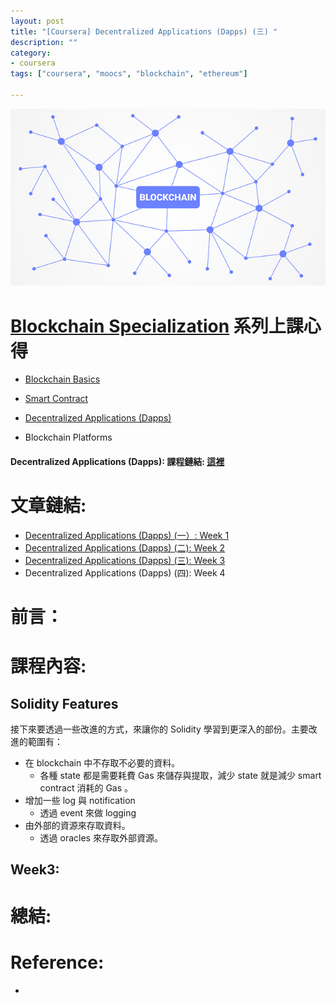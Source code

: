 ```yaml
---
layout: post
title: "[Coursera] Decentralized Applications (Dapps) (三) "
description: ""
category: 
- coursera
tags: ["coursera", "moocs", "blockchain", "ethereum"]

---
```


![](../images/2018/blockchain.png)



# [Blockchain Specialization](https://www.coursera.org/specializations/blockchain) 系列上課心得

- [Blockchain Basics](http://www.evanlin.com/moocs-bitcoin-basis/)

- [Smart Contract ](http://www.evanlin.com/moocs-smart-contract/)

- [Decentralized Applications (Dapps)](https://www.coursera.org/learn/decentralized-apps-on-blockchain)

- Blockchain Platforms

#### Decentralized Applications (Dapps): 課程鏈結:  [這裡](https://www.coursera.org/learn/decentralized-apps-on-blockchain/home/welcome)



# 文章鏈結:

- [Decentralized Applications (Dapps) (一）: Week 1](http://www.evanlin.com/moocs-smart-contract/)
- [Decentralized Applications (Dapps) (二): Week 2](http://www.evanlin.com/moocs-smart-contract2/)
- [Decentralized Applications (Dapps) (三): Week 3](http://www.evanlin.com/moocs-smart-contract3/)
- Decentralized Applications (Dapps) (四): Week 4



# 前言：




# 課程內容:

## Solidity Features

接下來要透過一些改進的方式，來讓你的 Solidity 學習到更深入的部份。主要改進的範圍有：
- 在 blockchain 中不存取不必要的資料。
  - 各種 state 都是需要耗費 Gas 來儲存與提取，減少 state 就是減少 smart contract 消耗的 Gas 。
- 增加一些 log 與 notification
  - 透過 event 來做 logging 
- 由外部的資源來存取資料。
  - 透過 oracles 來存取外部資源。 






## Week3:



# 總結:



# Reference:

-   
